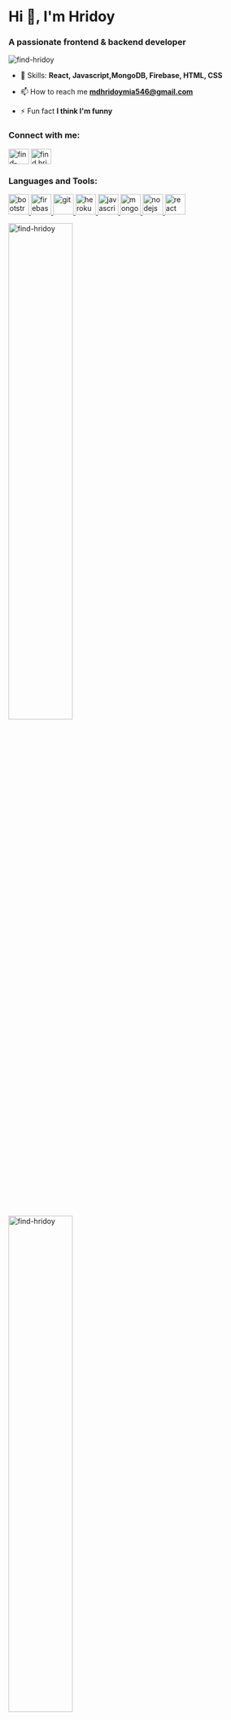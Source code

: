 <!-- ### Hi there 👋


**find-hridoy/find-hridoy** is a ✨ _special_ ✨ repository because its `README.md` (this file) appears on your GitHub profile.

Here are some ideas to get you started:

- 🔭 I’m currently working on ...
- 🌱 I’m currently learning ...
- 👯 I’m looking to collaborate on ...
- 🤔 I’m looking for help with ...
- 💬 Ask me about ...
- 📫 How to reach me: ...
- 😄 Pronouns: ...
- ⚡ Fun fact: ...
-->
<h1>Hi 👋, I'm Hridoy</h1>
<h3>A passionate frontend & backend developer</h3>

<p align="left"> <img src="https://komarev.com/ghpvc/?username=find-hridoy&label=Profile%20views&color=0e75b6&style=flat" alt="find-hridoy" /> </p>

- 💬 Skills: **React, Javascript,MongoDB, Firebase, HTML, CSS**

- 📫 How to reach me **mdhridoymia546@gmail.com**

- ⚡ Fun fact **I think I'm funny**

<h3 align="left">Connect with me:</h3>
<p align="left">
<a href="https://linkedin.com/in/find-hridoy" target="blank"><img align="center" src="https://cdn.jsdelivr.net/npm/simple-icons@3.0.1/icons/linkedin.svg" alt="find-hridoy" height="30" width="40" /></a>
<a href="https://fb.com/find.hridoy3" target="blank"><img align="center" src="https://cdn.jsdelivr.net/npm/simple-icons@3.0.1/icons/facebook.svg" alt="find.hridoy3" height="30" width="40" /></a>
</p>

<h3 align="left">Languages and Tools:</h3>
<p align="left"> <a href="https://getbootstrap.com" target="_blank"> <img src="https://devicons.github.io/devicon/devicon.git/icons/bootstrap/bootstrap-plain.svg" alt="bootstrap" width="40" height="40"/> </a> <a href="https://firebase.google.com/" target="_blank"> <img src="https://www.vectorlogo.zone/logos/firebase/firebase-icon.svg" alt="firebase" width="40" height="40"/> </a> <a href="https://git-scm.com/" target="_blank"> <img src="https://www.vectorlogo.zone/logos/git-scm/git-scm-icon.svg" alt="git" width="40" height="40"/> </a> <a href="https://heroku.com" target="_blank"> <img src="https://www.vectorlogo.zone/logos/heroku/heroku-icon.svg" alt="heroku" width="40" height="40"/> </a> <a href="https://developer.mozilla.org/en-US/docs/Web/JavaScript" target="_blank"> <img src="https://devicons.github.io/devicon/devicon.git/icons/javascript/javascript-original.svg" alt="javascript" width="40" height="40"/> </a> <a href="https://www.mongodb.com/" target="_blank"> <img src="https://devicons.github.io/devicon/devicon.git/icons/mongodb/mongodb-original-wordmark.svg" alt="mongodb" width="40" height="40"/> </a> <a href="https://nodejs.org" target="_blank"> <img src="https://devicons.github.io/devicon/devicon.git/icons/nodejs/nodejs-original-wordmark.svg" alt="nodejs" width="40" height="40"/> </a> <a href="https://reactjs.org/" target="_blank"> <img src="https://devicons.github.io/devicon/devicon.git/icons/react/react-original-wordmark.svg" alt="react" width="40" height="40"/> </a> </p>



<p>&nbsp;<img align="left" width="50%" src="https://github-readme-stats.vercel.app/api?username=find-hridoy&show_icons=true&locale=en" alt="find-hridoy" /></p>
<p></p>
<p><img  width="50%" src="https://github-readme-stats.vercel.app/api/top-langs?username=find-hridoy&show_icons=true&locale=en&layout=compact" alt="find-hridoy" /></p>
